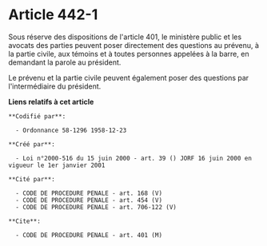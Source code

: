 # Article 442-1

Sous réserve des dispositions de l'article 401, le ministère public et les avocats des parties peuvent poser directement des
questions au prévenu, à la partie civile, aux témoins et à toutes personnes appelées à la barre, en demandant la parole au
président.

Le prévenu et la partie civile peuvent également poser des questions par l'intermédiaire du président.

**Liens relatifs à cet article**

	**Codifié par**:

	  - Ordonnance 58-1296 1958-12-23

	**Créé par**:

	  - Loi n°2000-516 du 15 juin 2000 - art. 39 () JORF 16 juin 2000 en vigueur le 1er janvier 2001

	**Cité par**:

	  - CODE DE PROCEDURE PENALE - art. 168 (V)
	  - CODE DE PROCEDURE PENALE - art. 454 (V)
	  - CODE DE PROCEDURE PENALE - art. 706-122 (V)

	**Cite**:

	  - CODE DE PROCEDURE PENALE - art. 401 (M)
